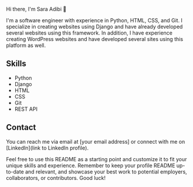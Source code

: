 Hi there, I'm Sara Adibi 👋
<!--
**saraAdibi/saraAdibi** is a ✨ _special_ ✨ repository because its `README.md` (this file) appears on your GitHub profile.

Here are some ideas to get you started:

- 🔭 I’m currently working on ...
- 🌱 I’m currently learning ...
- 👯 I’m looking to collaborate on ...
- 🤔 I’m looking for help with ...
- 💬 Ask me about ...
- 📫 How to reach me: ...
- 😄 Pronouns: ...
- ⚡ Fun fact: ...
-->
I'm a software engineer with experience in Python, HTML, CSS, and Git. I specialize in creating websites using Django and have already developed several websites using this framework. In addition, I have experience creating WordPress websites and have developed several sites using this platform as well.

## Skills

- Python
- Django
- HTML
- CSS
- Git
- REST API


## Contact

You can reach me via email at [your email address] or connect with me on [LinkedIn](link to LinkedIn profile).

Feel free to use this README as a starting point and customize it to fit your unique skills and experience. Remember to keep your profile README up-to-date and relevant, and showcase your best work to potential employers, collaborators, or contributors. Good luck!
